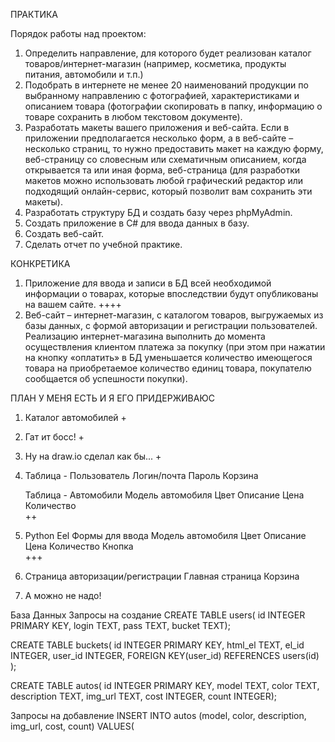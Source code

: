 ПРАКТИКА

Порядок работы над проектом:
1. Определить направление, для которого будет реализован каталог товаров/интернет-магазин (например, косметика, продукты питания, автомобили и т.п.)
2. Подобрать в интернете не менее 20 наименований продукции по выбранному направлению с фотографией, характеристиками и описанием товара (фотографии скопировать в папку, информацию о товаре сохранить в любом текстовом документе).
3. Разработать макеты вашего приложения и веб-сайта. Если в приложении предполагается несколько форм, а в веб-сайте – несколько страниц, то нужно предоставить макет на каждую форму, веб-страницу со словесным или схематичным описанием, когда открывается та или иная форма, веб-страница (для разработки макетов можно использовать любой графический редактор или подходящий онлайн-сервис, который позволит вам сохранить эти макеты).
4. Разработать структуру БД и создать базу через phpMyAdmin.
5. Создать приложение в C# для ввода данных в базу.
6. Создать веб-сайт. 
7. Сделать отчет по учебной практике.


КОНКРЕТИКА
1.	Приложение для ввода и записи в БД всей необходимой информации о товарах, которые впоследствии будут опубликованы на вашем сайте. ++++
2.	Веб-сайт – интернет-магазин, с каталогом товаров, выгружаемых из базы данных, с формой авторизации и регистрации пользователей. Реализацию интернет-магазина выполнить до момента осуществления клиентом платежа за покупку (при этом при нажатии на кнопку «оплатить» в БД уменьшается количество имеющегося товара на приобретаемое количество единиц товара, покупателю сообщается об успешности покупки).

ПЛАН У МЕНЯ ЕСТЬ И Я ЕГО ПРИДЕРЖИВАЮС
1. Каталог автомобилей +
2. Гат ит босс! + 
3. Ну на draw.io сделал как бы... +
4. Таблица - Пользователь
	Логин/почта
	Пароль
	Корзина

	Таблица - Автомобили 
	Модель автомобиля 
	Цвет 
	Описание 
	Цена 
	Количество  
	++

5. Python Eel 
	Формы для ввода 
	Модель автомобиля 
	Цвет 
	Описание 
	Цена 
	Количество 
	Кнопка  
	+++
	
6.  Страница авторизации/регистрации 
 	Главная страница 
  	Корзина 

7. А можно не надо!

База Данных
Запросы на создание
CREATE TABLE users(
	id INTEGER PRIMARY KEY,
	login TEXT,
	pass TEXT,
	bucket TEXT);

CREATE TABLE buckets(
	id INTEGER PRIMARY KEY,
	html_el TEXT,
	el_id INTEGER,
	user_id INTEGER,
	FOREIGN KEY(user_id) REFERENCES users(id)
);

CREATE TABLE autos(
	id INTEGER PRIMARY KEY,
	model TEXT,
	color TEXT,
	description TEXT,
	img_url TEXT,
	cost INTEGER,
	count INTEGER);

Запросы на добавление
INSERT INTO autos (model, color, description, img_url, cost, count) VALUES(